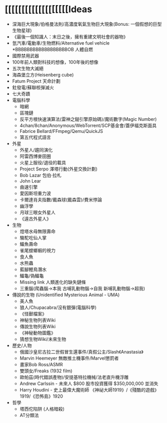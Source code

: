 [[[[[[[[[[[[[[[[[[[Ideas
=====
* 深海巨大現象/伯格曼法則/高濃度氧氣生物巨大現象(Bonus: 一個假想的巨型生物星球)
* 《最後一個知識人：末日之後，擁有重建文明社會的器物》
* 氫汽車/電動車/生物燃料/Alternative fuel vehicle
*BBBBBBBBBBBBBBBBBBOB 人體自燃
* 國際禁用武器
* 100年前人類對科技的想像，100年後的想像
* 五次生物大滅絕
* 海森堡立方(Heisenberg cube)
* Fatum Project 天命計劃
* 釷發電/蘇聯核彈滅火
* 七大奇蹟
* 電腦科學
  * 暗網
  * 區塊鏈
  * 反平方根快速演算法(雷神之鎚引擎原始碼)/魔術數字(Magic Number)
  * 4chan/8chan/Anonymous/WebTorrent/SCP基金會/蓋伊福克斯面具
  * Fabrice Bellard/FFmpeg/Qemu/QuickJS
  * 第五代程式語言
* 外星
  * 外星人/趨同演化
  * 阿雷西博麥田圈
  * 火星上服役/退役的載具
  * Project Serpo 澤塔行動(外星交換計劃)
  * Bob Lazar 包伯·拉札
  * John Lear
  * 曲速引擎
  * 愛因斯坦重力波
  * 卡爾達肖夫指數/戴森球(戴森雲)/費米悖論
  * 幽浮學
  * 月球三眼女外星人
  * 《遠古外星人》
* 生物
  * 燈塔水母無限壽命
  * 駱駝吃仙人掌
  * 鱷魚壽命
  * 雀尾螳螂蝦的視力
  * 食人魚
  * 水熊蟲
  * 藍腳鰹鳥潛水
  * 鱷龜/偽鱷龜
  * Missing link 人類進化的缺失鏈條
  * 三重腦(爬蟲腦->本我 古哺乳動物腦->自我 新哺乳動物腦->超我)
* 傳說的生物 (Unidentified Mysterious Animal - UMA)
  * 美人魚
  * 狼人/Chupacabra/沒有銀彈(電腦科學)
  * 《怪獸檔案》
  * 神秘生物列表Wiki
  * 傳說生物列表Wiki
  * 《神秘動物圖鑑》
  * 猜想生物Wiki/未來生物
* 歷史/人物
  * 俄國沙皇尼古拉二世假冒生還事件/真假公主/Slash《Anastasia》
  * Marvin Heemeyer 無敵推土機事件/Marvel懲罰者
  * 畫家Bob Ross/ASMR
  * 雙頭女/Freaks (1932 film)
  * 歐帕茲(時代錯誤產物)/安提基特拉機械/法老直升機浮雕
  * Andrew Carlssin - 未來人 $800 股市投資獲得 $350,000,000 並消失
  * Harry Houdini - 史上最偉大魔術師 《神祕大師1919》/《殘酷的遊戲》1919/《恐怖島》1920
* 哲學
  * 塔西佗陷阱 (人格暗殺)
  * AT分類法
